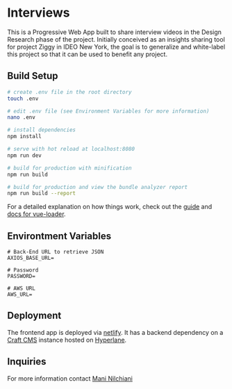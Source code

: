 # Interviews
This is a Progressive Web App built to share interview videos in the Design Research phase of the project. Initially conceived as an insights sharing tool for project Ziggy in IDEO New York, the goal is to generalize and white-label this project so that it can be used to benefit any project.

## Build Setup

``` bash
# create .env file in the root directory
touch .env

# edit .env file (see Environment Variables for more information)
nano .env

# install dependencies
npm install

# serve with hot reload at localhost:8080
npm run dev

# build for production with minification
npm run build

# build for production and view the bundle analyzer report
npm run build --report
```

For a detailed explanation on how things work, check out the [guide](http://vuejs-templates.github.io/webpack/) and [docs for vue-loader](http://vuejs.github.io/vue-loader).

## Environtment Variables
```
# Back-End URL to retrieve JSON
AXIOS_BASE_URL=

# Password
PASSWORD=

# AWS URL
AWS_URL=
```

## Deployment
The frontend app is deployed via [netlify](https://netlify.com). It has a backend dependency on a [Craft CMS](https://craftcms.com/) instance hosted on [Hyperlane](https://hyperlane.co).

## Inquiries
For more information contact [Mani Nilchiani](mnilchiani@ideo.com)
